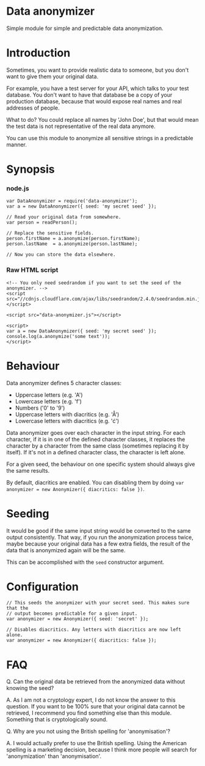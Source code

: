 # Data anonymizer

Simple module for simple and predictable data anonymization.

# Introduction

Sometimes, you want to provide realistic data to someone, but you don't want to give them your original data.

For example, you have a test server for your API, which talks to your test database. You don't want to have that database be a copy of your production database, because that would expose real names and real addresses of people.

What to do? You could replace all names by 'John Doe', but that would mean the test data is not representative of the real data anymore.

You can use this module to anonymize all sensitive strings in a predictable manner.

# Synopsis

### node.js

```
var DataAnonymizer = require('data-anonymizer');
var a = new DataAnonymizer({ seed: 'my secret seed' });

// Read your original data from somewhere.
var person = readPerson();

// Replace the sensitive fields.
person.firstName = a.anonymize(person.firstName);
person.lastName  = a.anonymize(person.lastName);

// Now you can store the data elsewhere.
```

### Raw HTML script

```
<!-- You only need seedrandom if you want to set the seed of the anonymizer. -->
<script src="//cdnjs.cloudflare.com/ajax/libs/seedrandom/2.4.0/seedrandom.min.js"></script>

<script src="data-anonymizer.js"></script>

<script>
var a = new DataAnonymizer({ seed: 'my secret seed' });
console.log(a.anonymize('some text'));
</script>
```

# Behaviour

Data anonymizer defines 5 character classes:

  * Uppercase letters (e.g. 'A')
  * Lowercase letters (e.g. 'f')
  * Numbers ('0' to '9')
  * Uppercase letters with diacritics (e.g. 'Å')
  * Lowercase letters with diacritics (e.g. 'ć')

Data anonymizer goes over each character in the input string. For each character, if it is in one of the defined character classes, it replaces the character by a character from the same class (sometimes replacing it by itself). If it's not in a defined character class, the character is left alone.

For a given seed, the behaviour on one specific system should always give the same results.

By default, diacritics are enabled. You can disabling them by doing `var anonymizer = new Anonymizer({ diacritics: false })`.

# Seeding

It would be good if the same input string would be converted to the same output consistently. That way, if you run the anonymization process twice, maybe because your original data has a few extra fields, the result of the data that is anonymized again will be the same.

This can be accomplished with the `seed` constructor argument.

# Configuration

```
// This seeds the anonymizer with your secret seed. This makes sure that the
// output becomes predictable for a given input.
var anonymizer = new Anonymizer({ seed: 'secret' });

// Disables diacritics. Any letters with diacritics are now left alone.
var anonymizer = new Anonymizer({ diacritics: false });
```

# FAQ

Q. Can the original data be retrieved from the anonymized data without knowing the seed?

A. As I am not a cryptology expert, I do not know the answer to this question. If you want to be 100% sure that your original data cannot be retrieved, I recommend you find something else than this module. Something that is cryptologically sound.

Q. Why are you not using the British spelling for 'anonymisation'?

A. I would actually prefer to use the British spelling. Using the American spelling is a marketing decision, because I think more people will search for 'anonymization' than 'anonymisation'.
